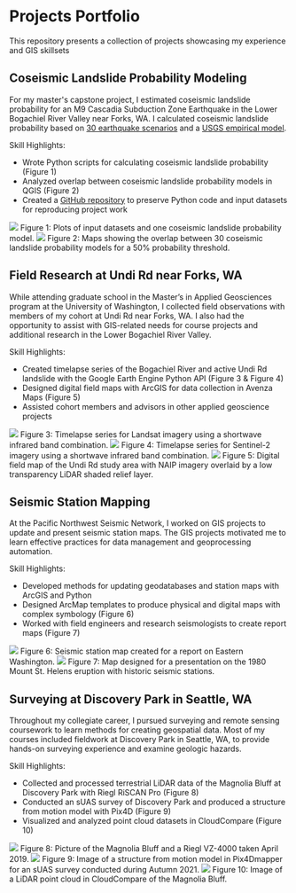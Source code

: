 # Projects Portfolio
This repository presents a collection of projects showcasing my experience and GIS skillsets
## Coseismic Landslide Probability Modeling
For my master's capstone project, I estimated coseismic landslide probability for an M9 Cascadia Subduction Zone Earthquake in the Lower Bogachiel River Valley near Forks, WA. I calculated coseismic landslide probability based on [30 earthquake scenarios](https://pubs.geoscienceworld.org/ssa/bssa/article-abstract/108/5A/2347/544772/Broadband-Synthetic-Seismograms-for-Magnitude-9?redirectedFrom=fulltext) and a [USGS empirical model](https://agupubs.onlinelibrary.wiley.com/doi/full/10.1029/2017JF004494). 

Skill Highlights:

- Wrote Python scripts for calculating coseismic landslide probability (Figure 1)
- Analyzed overlap between coseismic landslide probability models in QGIS (Figure 2)
- Created a [GitHub repository](https://github.com/brekc/Coseismic-Landslide-Probability-for-an-M9-CSZ-Earthquake-in-the-Lower-Bogachiel-River-Valley-WA) to preserve Python code and input datasets for reproducing project work 

![](/images/cls_prob_model.png)
Figure 1: Plots of input datasets and one coseismic landslide probability model.
![](/images/cls_prob_overlap.png)
Figure 2: Maps showing the overlap between 30 coseismic landslide probability models for a 50% probability threshold.

## Field Research at Undi Rd near Forks, WA
While attending graduate school in the Master’s in Applied Geosciences program at the University of Washington, I collected field observations with members of my cohort at Undi Rd near Forks, WA. I also had the opportunity to assist with GIS-related needs for course projects and additional research in the Lower Bogachiel River Valley.           

Skill Highlights:

- Created timelapse series of the Bogachiel River and active Undi Rd landslide with the Google Earth Engine Python API (Figure 3 & Figure 4)
- Designed digital field maps with ArcGIS for data collection in Avenza Maps (Figure 5)
- Assisted cohort members and advisors in other applied geoscience projects

![](/images/landsat_ts_754.gif)
Figure 3: Timelapse series for Landsat imagery using a shortwave infrared band combination.
![](/images/sentinel2_ts_128a4.gif)
Figure 4: Timelapse series for Sentinel-2 imagery using a shortwave infrared band combination.
![](/images/undi_rd_fieldmap.png)
Figure 5: Digital field map of the Undi Rd study area with NAIP imagery overlaid by a low transparency LiDAR shaded relief layer.

## Seismic Station Mapping
At the Pacific Northwest Seismic Network, I worked on GIS projects to update and present seismic station maps. The GIS projects motivated me to learn effective practices for data management and geoprocessing automation.     

Skill Highlights:

- Developed methods for updating geodatabases and station maps with ArcGIS and Python
- Designed ArcMap templates to produce physical and digital maps with complex symbology (Figure 6)
- Worked with field engineers and research seismologists to create report maps (Figure 7)
  
![](/images/ewa_report_map.png)
Figure 6: Seismic station map created for a report on Eastern Washington.
![](/images/msh_color_stnmap.png)
Figure 7: Map designed for a presentation on the 1980 Mount St. Helens eruption with historic seismic stations.

## Surveying at Discovery Park in Seattle, WA
Throughout my collegiate career, I pursued surveying and remote sensing coursework to learn methods for creating geospatial data. Most of my courses included fieldwork at Discovery Park in Seattle, WA, to provide hands-on surveying experience and examine geologic hazards.

Skill Highlights:

- Collected and processed terrestrial LiDAR data of the Magnolia Bluff at Discovery Park with Riegl RiSCAN Pro (Figure 8)
- Conducted an sUAS survey of Discovery Park and produced a structure from motion model with Pix4D (Figure 9)
- Visualized and analyzed point cloud datasets in CloudCompare (Figure 10)

![](/images/tls_2019.png)
Figure 8: Picture of the Magnolia Bluff and a Riegl VZ-4000 taken April 2019.
![](/images/pix4dmapper_sfm.png)
Figure 9: Image of a structure from motion model in Pix4Dmapper for an sUAS survey conducted during Autumn 2021.
![](/images/magnoliabluff_tls_2019.png)
Figure 10: Image of a LiDAR point cloud in CloudCompare of the Magnolia Bluff.
